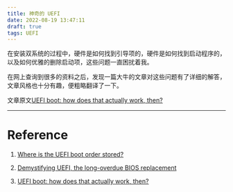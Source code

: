 ```yaml
---
title: 神奇的 UEFI
date: 2022-08-19 13:47:11
draft: true
tags: UEFI
---
```


在安装双系统的过程中，硬件是如何找到引导项的，硬件是如何找到启动程序的，以及如何优雅的删除启动项，这些问题一直困扰着我。

在网上查询到很多的资料之后，发现一篇大牛的文章对这些问题有了详细的解答，文章风格也十分有趣，便粗略翻译了一下。

文章原文[UEFI boot: how does that actually work, then?](https://www.happyassassin.net/posts/2014/01/25/uefi-boot-how-does-that-actually-work-then/)

***



# Reference

1. [Where is the UEFI boot order stored?](https://superuser.com/questions/955525/where-is-the-uefi-boot-order-stored)

2. [Demystifying UEFI, the long-overdue BIOS replacement](https://www.extremetech.com/computing/96985-demystifying-uefi-the-long-overdue-bios-replacement)

3. [UEFI boot: how does that actually work, then?](https://www.happyassassin.net/posts/2014/01/25/uefi-boot-how-does-that-actually-work-then/)